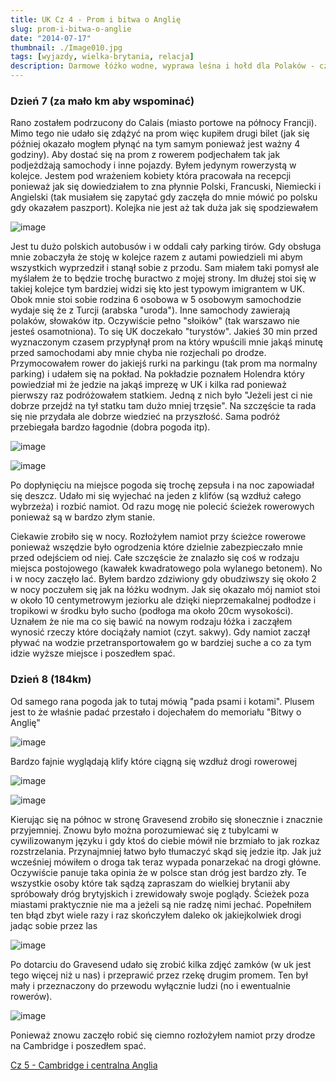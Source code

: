 ```yaml
---
title: UK Cz 4 - Prom i bitwa o Anglię
slug: prom-i-bitwa-o-anglie
date: "2014-07-17"
thumbnail: ./Image010.jpg
tags: [wyjazdy, wielka-brytania, relacja]
description: Darmowe łóżko wodne, wyprawa leśna i hołd dla Polaków - czyli pierwszy dzień na wyspach
---
```


### Dzień 7 (za mało km aby wspominać)
Rano zostałem podrzucony do Calais (miasto portowe na północy Francji). Mimo tego nie udało się zdążyć na prom więc kupiłem drugi bilet (jak się później okazało mogłem płynąć na tym samym ponieważ jest ważny 4 godziny). Aby dostać się na prom z rowerem podjechałem tak jak podjeżdżają samochody i inne pojazdy. Byłem jedynym rowerzystą w kolejce. Jestem pod wrażeniem kobiety która pracowała na recepcji ponieważ jak się dowiedziałem to zna płynnie Polski, Francuski, Niemiecki i Angielski (tak musiałem się zapytać gdy zaczęła do mnie mówić po polsku gdy okazałem paszport). Kolejka nie jest aż tak duża jak się spodziewałem

![image](./Image010.jpg)

Jest tu dużo polskich autobusów i w oddali cały parking tirów. Gdy obsługa mnie zobaczyła że stoję w kolejce razem z autami powiedzieli mi abym wszystkich wyprzedził i stanął sobie z przodu. Sam miałem taki pomysł ale myślałem że to będzie trochę buractwo z mojej strony. Im dłużej stoi się w takiej kolejce tym bardziej widzi się kto jest typowym imigrantem w UK. Obok mnie stoi sobie rodzina 6 osobowa w 5 osobowym samochodzie wydaje się że z Turcji (arabska "uroda"). Inne samochody zawierają polaków, słowaków itp. Oczywiście pełno "słoików" (tak warszawo nie jesteś osamotniona). To się UK doczekało "turystów".
Jakieś 30 min przed wyznaczonym czasem przypłynął prom na który wpuścili mnie jakąś minutę przed samochodami aby mnie chyba nie rozjechali po drodze. Przymocowałem rower do jakiejś rurki na parkingu (tak prom ma normalny parking) i udałem się na pokład.
Na pokładzie poznałem Holendra który powiedział mi że jedzie na jakąś imprezę w UK i kilka rad ponieważ pierwszy raz podróżowałem statkiem. Jedną z nich było "Jeżeli jest ci nie dobrze przejdź na tył statku tam dużo mniej trzęsie". Na szczęście ta rada się nie przydała ale dobrze wiedzieć na przyszłość. Sama podróż przebiegała bardzo łagodnie (dobra pogoda itp).

![image](./Image011.jpg)

![image](./image1.jpeg)

Po dopłynięciu na miejsce pogoda się trochę zepsuła i na noc zapowiadał się deszcz. Udało mi się wyjechać na jeden z klifów (są wzdłuż całego wybrzeża) i rozbić namiot. Od razu mogę nie polecić ścieżek rowerowych ponieważ są w bardzo złym stanie.

Ciekawie zrobiło się w nocy. Rozłożyłem namiot przy ścieżce rowerowe ponieważ wszędzie było ogrodzenia które dzielnie zabezpieczało mnie przed odejściem od niej. Całe szczęście że znalazło się coś w rodzaju miejsca postojowego (kawałek kwadratowego pola wylanego betonem). No i w nocy zaczęło lać. Byłem bardzo zdziwiony gdy obudziwszy się około 2 w nocy poczułem się jak na łóżku wodnym. Jak się okazało mój namiot stoi w około 10 centymetrowym jeziorku ale dzięki nieprzemakalnej podłodze i tropikowi w środku było sucho (podłoga ma około 20cm wysokości). Uznałem że nie ma co się bawić na nowym rodzaju łóżka i zacząłem wynosić rzeczy które dociążały namiot (czyt. sakwy). Gdy namiot zaczął pływać na wodzie przetransportowałem go w bardziej suche a co za tym idzie wyższe miejsce i poszedłem spać.
### Dzień 8 (184km)
Od samego rana pogoda jak to tutaj mówią "pada psami i kotami". Plusem jest to że właśnie padać przestało i dojechałem do memoriału "Bitwy o Anglię"

![image](./Image014.jpg)

Bardzo fajnie wyglądają klify które ciągną się wzdłuż drogi rowerowej

![image](./image2.jpeg)

![image](./Image013.jpg)

Kierując się na północ w stronę Gravesend zrobiło się słonecznie i znacznie przyjemniej. Znowu było można porozumiewać się z tubylcami w cywilizowanym języku i gdy ktoś do ciebie mówił nie brzmiało to jak rozkaz rozstrzelania. Przynajmniej łatwo było tłumaczyć skąd się jedzie itp. Jak już wcześniej mówiłem o droga tak teraz wypada ponarzekać na drogi główne. Oczywiście panuje taka opinia że w polsce stan dróg jest bardzo zły. Te wszystkie osoby które tak sądzą zapraszam do wielkiej brytanii aby spróbowały dróg brytyjskich i zrewidowały swoje poglądy. Ścieżek poza miastami praktycznie nie ma a jeżeli są nie radzę nimi jechać. Popełniłem ten błąd zbyt wiele razy i raz skończyłem daleko ok jakiejkolwiek drogi jadąc sobie przez las

![image](./Image015.jpg)

Po dotarciu do Gravesend udało się zrobić kilka zdjęć zamków (w uk jest tego więcej niż u nas) i przeprawić przez rzekę drugim promem. Ten był mały i przeznaczony do przewodu wyłącznie ludzi (no i ewentualnie rowerów).

![image](./image3.jpeg)

Ponieważ znowu zaczęło robić się ciemno rozłożyłem namiot przy drodze na Cambridge i poszedłem spać.

[Cz 5 - Cambridge i centralna Anglia](/post/cambridge-i-centralna-anglia)